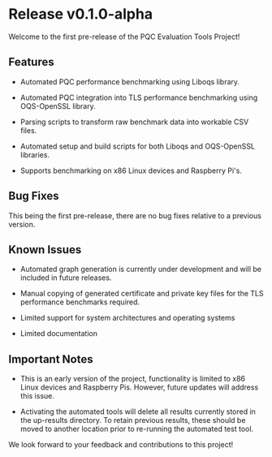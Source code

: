 # Release v0.1.0-alpha
Welcome to the first pre-release of the PQC Evaluation Tools Project!

## Features
- Automated PQC performance benchmarking using Liboqs library.
  
- Automated PQC integration into TLS performance benchmarking using OQS-OpenSSL library.

- Parsing scripts to transform raw benchmark data into workable CSV files.
  
- Automated setup and build scripts for both Liboqs and OQS-OpenSSL libraries.

- Supports benchmarking on x86 Linux devices and Raspberry Pi's.

## Bug Fixes
This being the first pre-release, there are no bug fixes relative to a previous version.

## Known Issues
- Automated graph generation is currently under development and will be included in future releases.

- Manual copying of generated certificate and private key files for the TLS performance benchmarks required.
  
- Limited support for system architectures and operating systems
  
- Limited documentation

## Important Notes
 - This is an early version of the project, functionality is limited to x86 Linux devices and Raspberry Pis. However, future updates will address this issue.
  
- Activating the automated tools will delete all results currently stored in the up-results directory. To retain previous results, these should be moved to another location prior to re-running the automated test tool.

We look forward to your feedback and contributions to this project!